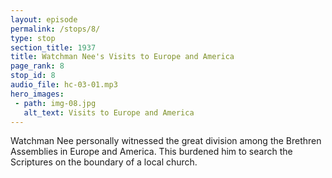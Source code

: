 ```yaml
---
layout: episode
permalink: /stops/8/
type: stop
section_title: 1937
title: Watchman Nee's Visits to Europe and America
page_rank: 8
stop_id: 8
audio_file: hc-03-01.mp3
hero_images:
 - path: img-08.jpg
   alt_text: Visits to Europe and America
---
```


Watchman Nee personally witnessed the great division among the Brethren Assemblies in Europe and America. This burdened him to search the Scriptures on the boundary of a local church.

<!---
倪柝聲親自見證了歐洲和美國弟兄會的分裂，促使他得著負擔搜尋聖經中關於地方召會的界限。
-->

<!--- TRANSCRIPT
Thank the Lord, in 1937, the opportunity opened up for Watchman Nee to stop by Manila on his way to England. That year was a pivotal moment in Brother Nee's life. Earlier, he had visited the Brethren Assemblies in Europe and America and personally witnessed the great division among them. In one city, there was often a Brethren assembly on one street and another Brethren assembly on another street. In Vancouver alone, there were 30 independent assemblies, none of them having anything to do with the others. 

Brother Nee returned to China with a heavy burden in his spirit. He searched the Scriptures to study the boundary of a local church. By the time he came to Manila in July 1937, he was very clear that the boundary of a local church is the boundary of the city where the local church is located. This ground, he believed, was essential to preserving oneness and avoiding division among believers.
-->